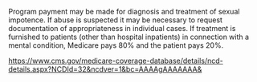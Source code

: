 Program payment may be made for diagnosis and treatment of sexual impotence.
If abuse is suspected it may be necessary to request documentation of appropriateness in individual cases.
If treatment is furnished to patients (other than hospital inpatients) in connection with a mental condition, Medicare pays 80% and the patient pays 20%.


https://www.cms.gov/medicare-coverage-database/details/ncd-details.aspx?NCDId=32&ncdver=1&bc=AAAAgAAAAAAA&
